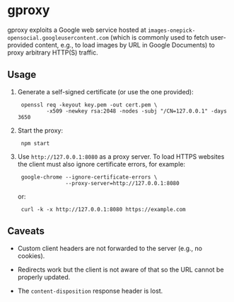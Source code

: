 gproxy
======

gproxy exploits a Google web service hosted at
`images-onepick-opensocial.googleusercontent.com` (which is commonly used to
fetch user-provided content, e.g., to load images by URL in Google Documents) to
proxy arbitrary HTTP(S) traffic.

Usage
-----

1. Generate a self-signed certificate (or use the one provided):

        openssl req -keyout key.pem -out cert.pem \
                -x509 -newkey rsa:2048 -nodes -subj "/CN=127.0.0.1" -days 3650

2. Start the proxy:

        npm start

3. Use `http://127.0.0.1:8080` as a proxy server. To load HTTPS websites the
   client must also ignore certificate errors, for example:

        google-chrome --ignore-certificate-errors \
                      --proxy-server=http://127.0.0.1:8080

   or:

        curl -k -x http://127.0.0.1:8080 https://example.com

Caveats
-------

* Custom client headers are not forwarded to the server (e.g., no cookies).

* Redirects work but the client is not aware of that so the URL cannot be
  properly updated.

* The `content-disposition` response header is lost.
